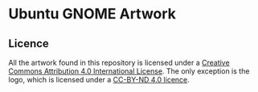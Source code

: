 # Ubuntu GNOME Artwork

## Licence
All the artwork found in this repository is licensed under a [Creative Commons Attribution 4.0 International License](https://creativecommons.org/licenses/by-sa/4.0/). The only exception is the logo, which is licensed under a [CC-BY-ND 4.0 licence](https://creativecommons.org/licenses/by-nd/4.0/).
